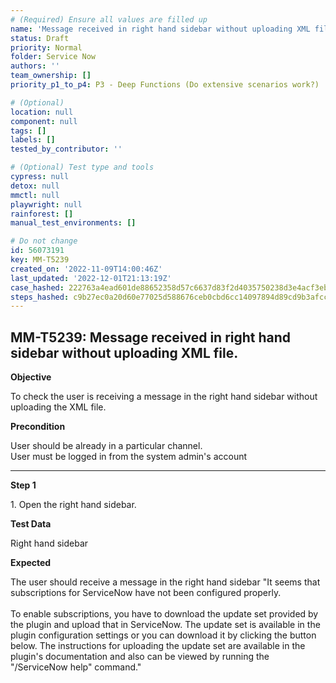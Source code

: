 ```yaml
---
# (Required) Ensure all values are filled up
name: 'Message received in right hand sidebar without uploading XML file.'
status: Draft
priority: Normal
folder: Service Now
authors: ''
team_ownership: []
priority_p1_to_p4: P3 - Deep Functions (Do extensive scenarios work?)

# (Optional)
location: null
component: null
tags: []
labels: []
tested_by_contributor: ''

# (Optional) Test type and tools
cypress: null
detox: null
mmctl: null
playwright: null
rainforest: []
manual_test_environments: []

# Do not change
id: 56073191
key: MM-T5239
created_on: '2022-11-09T14:00:46Z'
last_updated: '2022-12-01T21:13:19Z'
case_hashed: 222763a4ead601de88652358d57c6637d83f2d4035750238d3e4acf3eb6bfcb24d97a09db45e8723c82f5d5f544294a5
steps_hashed: c9b27ec0a20d60e77025d588676ceb0cbd6cc14097894d89cd9b3afcc776b6c93e5a294b3d28e2aefc1070ba4110f6a7
---
```


<!-- (Auto-generated) Based on frontmatter's "key" and "name" -->

## MM-T5239: Message received in right hand sidebar without uploading XML file.

**Objective**

To check the user is receiving a message in the right hand sidebar without uploading the XML file.

**Precondition**

User should be already in a particular channel.\
User must be logged in from the system admin's account

---

**Step 1**

1\. Open the right hand sidebar.

**Test Data**

Right hand sidebar

**Expected**

The user should receive a message in the right hand sidebar "It seems that subscriptions for ServiceNow have not been configured properly.\
\
To enable subscriptions, you have to download the update set provided by the plugin and upload that in ServiceNow. The update set is available in the plugin configuration settings or you can download it by clicking the button below. The instructions for uploading the update set are available in the plugin's documentation and also can be viewed by running the "/ServiceNow help" command."
